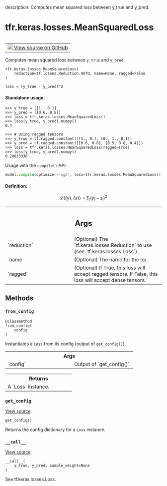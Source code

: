 description: Computes mean squared loss between y_true and y_pred.

<div itemscope itemtype="http://developers.google.com/ReferenceObject">
<meta itemprop="name" content="tfr.keras.losses.MeanSquaredLoss" />
<meta itemprop="path" content="Stable" />
<meta itemprop="property" content="__call__"/>
<meta itemprop="property" content="__init__"/>
<meta itemprop="property" content="from_config"/>
<meta itemprop="property" content="get_config"/>
</div>

# tfr.keras.losses.MeanSquaredLoss

<!-- Insert buttons and diff -->

<table class="tfo-notebook-buttons tfo-api nocontent" align="left">
<td>
  <a target="_blank" href="https://github.com/tensorflow/ranking/tree/master/tensorflow_ranking/python/keras/losses.py#L1074-L1122">
    <img src="https://www.tensorflow.org/images/GitHub-Mark-32px.png" />
    View source on GitHub
  </a>
</td>
</table>

Computes mean squared loss between `y_true` and `y_pred`.

<pre class="devsite-click-to-copy prettyprint lang-py tfo-signature-link">
<code>tfr.keras.losses.MeanSquaredLoss(
    reduction=tf.losses.Reduction.AUTO, name=None, ragged=False
)
</code></pre>

<!-- Placeholder for "Used in" -->

```
loss = (y_true - y_pred)^2
```

#### Standalone usage:

```
>>> y_true = [[1., 0.]]
>>> y_pred = [[0.6, 0.8]]
>>> loss = tfr.keras.losses.MeanSquaredLoss()
>>> loss(y_true, y_pred).numpy()
0.4
```

```
>>> # Using ragged tensors
>>> y_true = tf.ragged.constant([[1., 0.], [0., 1., 0.]])
>>> y_pred = tf.ragged.constant([[0.6, 0.8], [0.5, 0.8, 0.4]])
>>> loss = tfr.keras.losses.MeanSquaredLoss(ragged=True)
>>> loss(y_true, y_pred).numpy()
0.20833336
```

Usage with the `compile()` API:

```python
model.compile(optimizer='sgd', loss=tfr.keras.losses.MeanSquaredLoss())
```

#### Definition:

$$
\mathcal{L}(\{y\}, \{s\}) = \sum_i (y_i - s_i)^{2}
$$

<!-- Tabular view -->
 <table class="responsive fixed orange">
<colgroup><col width="214px"><col></colgroup>
<tr><th colspan="2"><h2 class="add-link">Args</h2></th></tr>

<tr>
<td>
`reduction`
</td>
<td>
(Optional) The `tf.keras.losses.Reduction` to use (see
`tf.keras.losses.Loss`).
</td>
</tr><tr>
<td>
`name`
</td>
<td>
(Optional) The name for the op.
</td>
</tr><tr>
<td>
`ragged`
</td>
<td>
(Optional) If True, this loss will accept ragged tensors. If
False, this loss will accept dense tensors.
</td>
</tr>
</table>

## Methods

<h3 id="from_config"><code>from_config</code></h3>

<pre class="devsite-click-to-copy prettyprint lang-py tfo-signature-link">
<code>@classmethod</code>
<code>from_config(
    config
)
</code></pre>

Instantiates a `Loss` from its config (output of `get_config()`).

<!-- Tabular view -->
 <table class="responsive fixed orange">
<colgroup><col width="214px"><col></colgroup>
<tr><th colspan="2">Args</th></tr>

<tr>
<td>
`config`
</td>
<td>
Output of `get_config()`.
</td>
</tr>
</table>

<!-- Tabular view -->
 <table class="responsive fixed orange">
<colgroup><col width="214px"><col></colgroup>
<tr><th colspan="2">Returns</th></tr>
<tr class="alt">
<td colspan="2">
A `Loss` instance.
</td>
</tr>

</table>

<h3 id="get_config"><code>get_config</code></h3>

<a target="_blank" href="https://github.com/tensorflow/ranking/tree/master/tensorflow_ranking/python/keras/losses.py#L186-L191">View
source</a>

<pre class="devsite-click-to-copy prettyprint lang-py tfo-signature-link">
<code>get_config()
</code></pre>

Returns the config dictionary for a `Loss` instance.

<h3 id="__call__"><code>__call__</code></h3>

<a target="_blank" href="https://github.com/tensorflow/ranking/tree/master/tensorflow_ranking/python/keras/losses.py#L172-L177">View
source</a>

<pre class="devsite-click-to-copy prettyprint lang-py tfo-signature-link">
<code>__call__(
    y_true, y_pred, sample_weight=None
)
</code></pre>

See tf.keras.losses.Loss.
